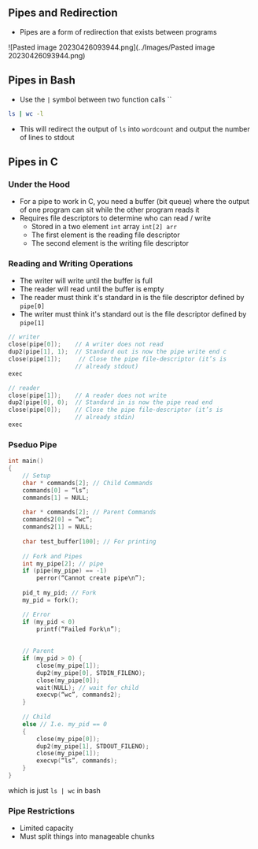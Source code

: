 ## Pipes and Redirection
- Pipes are a form of redirection that exists between programs

![Pasted image 20230426093944.png](../Images/Pasted image 20230426093944.png)

## Pipes in Bash
- Use the `|` symbol between two function calls
``
```bash
ls | wc -l
```

- This will redirect the output of `ls` into `wordcount` and output the number of lines to stdout

## Pipes in C

### Under the Hood
- For a pipe to work in C, you need a buffer (bit queue) where the output of one program can sit while the other program reads it
- Requires file descriptors to determine who can read / write
	- Stored in a two element `int` array `int[2] arr`
	- The first element is the reading file descriptor
	- The second element is the writing file descriptor

### Reading and Writing Operations
- The writer will write until the buffer is full
- The reader will read until the buffer is empty
- The reader must think it's standard in is the file descriptor defined by `pipe[0]`
- The writer must think it's standard out is the file descriptor defined by `pipe[1]`

```c
// writer
close(pipe[0]);    // A writer does not read 
dup2(pipe[1], 1);  // Standard out is now the pipe write end c
close(pipe[1]);     // Close the pipe file-descriptor (it’s is 
			       // already stdout)
exec

// reader
close(pipe[1]);    // A reader does not write 
dup2(pipe[0], 0);  // Standard in is now the pipe read end 
close(pipe[0]);    // Close the pipe file-descriptor (it’s is 
			       // already stdin) 
exec
```

### Pseduo Pipe

```c
int main()
{
	// Setup
	char * commands[2]; // Child Commands
	commands[0] = “ls”;
	commands[1] = NULL;
	
	char * commands[2]; // Parent Commands
	commands2[0] = “wc”;
	commands2[1] = NULL;
	
	char test_buffer[100]; // For printing
	
	// Fork and Pipes
	int my_pipe[2]; // pipe
	if (pipe(my_pipe) == -1) 
		perror(“Cannot create pipe\n”);
	
	pid_t my_pid; // Fork
	my_pid = fork();

	// Error
	if (my_pid < 0) 
		printf(“Failed Fork\n”);
	
	
	// Parent
	if (my_pid > 0) {
		close(my_pipe[1]);
		dup2(my_pipe[0], STDIN_FILENO);
		close(my_pipe[0]);
		wait(NULL); // wait for child
		execvp(“wc”, commands2);
	}
	
	// Child
	else // I.e. my_pid == 0
	{
		close(my_pipe[0]);
		dup2(my_pipe[1], STDOUT_FILENO);
		close(my_pipe[1]);
		execvp(“ls”, commands);
	}
}
```

which is just `ls | wc` in bash

### Pipe Restrictions
- Limited capacity
- Must split things into manageable chunks